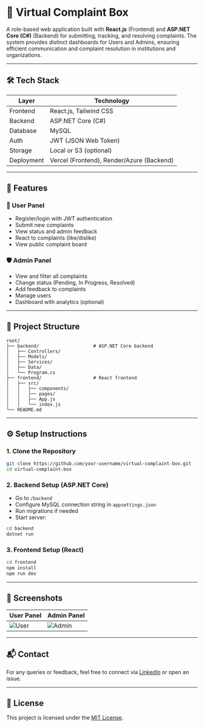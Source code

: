 # 🧾 Virtual Complaint Box

A role-based web application built with **React.js** (Frontend) and **ASP.NET Core (C#)** (Backend) for submitting, tracking, and resolving complaints. The system provides distinct dashboards for Users and Admins, ensuring efficient communication and complaint resolution in institutions and organizations.

---

## 🛠 Tech Stack

| Layer       | Technology            |
|------------|------------------------|
| Frontend   | React.js, Tailwind CSS |
| Backend    | ASP.NET Core (C#)      |
| Database   | MySQL                  |
| Auth       | JWT (JSON Web Token)   |
| Storage    | Local or S3 (optional) |
| Deployment | Vercel (Frontend), Render/Azure (Backend) |

---

## 🚀 Features

### 👤 User Panel
- Register/login with JWT authentication
- Submit new complaints
- View status and admin feedback
- React to complaints (like/dislike)
- View public complaint board

### 🛡️ Admin Panel
- View and filter all complaints
- Change status (Pending, In Progress, Resolved)
- Add feedback to complaints
- Manage users
- Dashboard with analytics (optional)

---

## 📂 Project Structure

```
root/
├── backend/                    # ASP.NET Core backend
│   ├── Controllers/
│   ├── Models/
│   ├── Services/
│   ├── Data/
│   └── Program.cs
├── frontend/                   # React frontend
│   ├── src/
│   │   ├── components/
│   │   ├── pages/
│   │   ├── App.js
│   │   └── index.js
└── README.md
```

---

## ⚙️ Setup Instructions

### 1. Clone the Repository
```bash
git clone https://github.com/your-username/virtual-complaint-box.git
cd virtual-complaint-box
```

### 2. Backend Setup (ASP.NET Core)
- Go to `/backend`
- Configure MySQL connection string in `appsettings.json`
- Run migrations if needed
- Start server:
```bash
cd backend
dotnet run
```

### 3. Frontend Setup (React)
```bash
cd frontend
npm install
npm run dev
```

---

## 📸 Screenshots

| User Panel | Admin Panel |
|------------|-------------|
| ![User](screenshots/user.png) | ![Admin](screenshots/admin.png) |

---

## 📬 Contact

For any queries or feedback, feel free to connect via [LinkedIn](https://www.linkedin.com/) or open an issue.

---

## 📄 License

This project is licensed under the [MIT License](LICENSE).
